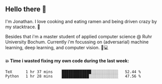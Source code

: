 ## Hello there 👋

I'm Jonathan. I love cooking and eating ramen and being driven crazy by my stacktrace. 🍜

Besides that i'm a master student of applied computer science @ Ruhr University Bochum. 
Currently i'm focussing on (adversarial) machine learning, deep learning, and computer vision. 🔬💻

#### 💥 Time i wasted fixing my own code during the last week:

<!--START_SECTION:waka-->

```text
TeX      1 hr 37 mins    █████████████░░░░░░░░░░░░   52.44 %
Python   1 hr 28 mins    ████████████░░░░░░░░░░░░░   47.56 %
```

<!--END_SECTION:waka-->
